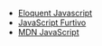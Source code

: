  - [Eloquent Javascript](http://eloquentjavascript.net/)
 - [JavaScript Furtivo](http://ericdouglas.github.io/2014/04/08/10-javascript-furtivo-apresentacao/)
 - [MDN JavaScript](https://developer.mozilla.org/pt-BR/docs/Web/JavaScript)